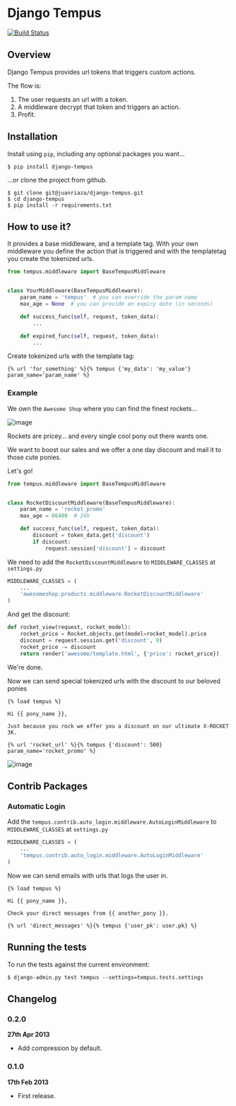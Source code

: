 # Django Tempus

[![Build Status](https://travis-ci.org/juanriaza/django-tempus.png?branch=master)](https://travis-ci.org/juanriaza/django-tempus)



## Overview

Django Tempus provides url tokens that triggers custom actions.

The flow is:

1. The user requests an url with a token.
2. A middleware decrypt that token and triggers an action.
3. Profit.


## Installation

Install using `pip`, including any optional packages you want...

	$ pip install django-tempus

...or clone the project from github.

    $ git clone git@juanriaza/django-tempus.git
    $ cd django-tempus
    $ pip install -r requirements.txt

## How to use it?

It provides a base middleware, and a template tag. With your own middleware you define the action that is triggered and with the templatetag you create the tokenized urls.

```python
from tempus.middleware import BaseTempusMiddleware


class YourMiddleware(BaseTempusMiddleware):
    param_name = 'tempus'  # you can override the param name
    max_age = None  # you can provide an expiry date (in seconds)

    def success_func(self, request, token_data):
        ...

    def expired_func(self, request, token_data):
        ...
```

Create tokenized urls with the template tag:

```
{% url 'for_something' %}{% tempus {'my_data': 'my_value'} param_name='param_name' %}
```

### Example

We own the `Awesome Shop` where you can find the finest rockets…

![image](http://i.imgur.com/QqH06NS.jpg)

Rockets are pricey… and every single cool pony out there wants one.

We want to boost our sales and we offer a one day discount and mail it to those cute ponies.

Let's go!

```python
from tempus.middleware import BaseTempusMiddleware


class RocketDiscountMiddleware(BaseTempusMiddleware):
    param_name = 'rocket_promo'
    max_age = 86400  # 24h

    def success_func(self, request, token_data):
        discount = token_data.get('discount')
        if discount:
            request.session['discount'] = discount
```

We need to add the `RocketDiscountMiddleware` to `MIDDLEWARE_CLASSES` at `settings.py`

```python
MIDDLEWARE_CLASSES = (
	...
    'awesomeshop.products.middleware.RocketDiscountMiddleware'
)
```

And get the discount:

```python
def rocket_view(request, rocket_model):
	rocket_price = Rocket.objects.get(model=rocket_model).price
	discount = request.session.get('discount', 0)
	rocket_price -= discount
	return render('awesome/template.html', {'price': rocket_price})
```


We're done.

Now we can send special tokenized urls with the discount to our beloved ponies

```
{% load tempus %}

Hi {{ pony_name }},

Just because you rock we offer you a discount on our ultimate X-ROCKET 3K.

{% url 'rocket_url' %}{% tempus {'discount': 500} param_name='rocket_promo' %}
```

![image](http://i.imgur.com/rtAIOCx.png)

## Contrib Packages

### Automatic Login

Add the `tempus.contrib.auto_login.middleware.AutoLoginMiddleware` to `MIDDLEWARE_CLASSES` at `settings.py`

```python
MIDDLEWARE_CLASSES = (
	...
    'tempus.contrib.auto_login.middleware.AutoLoginMiddleware'
)
```

Now we can send emails with urls that logs the user in.

```
{% load tempus %}

Hi {{ pony_name }},

Check your direct messages from {{ another_pony }}.

{% url 'direct_messages' %}{% tempus {'user_pk': user.pk} %}
```


## Running the tests
To run the tests against the current environment:

    $ django-admin.py test tempus --settings=tempus.tests.settings

## Changelog

### 0.2.0

**27th Apr 2013**

* Add compression by default.

### 0.1.0

**17th Feb 2013**

* First release.
